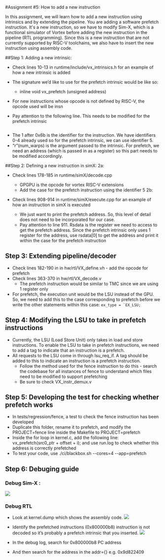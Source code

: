 #Assignment #5: How to add a new instruction 

In this assignment, we will learn how to add a new instruction using intrinsics and by extending the pipeline. You are adding a software prefetch instruction. It's a new instruction, so we have to modify Sim-X, which is a functional simulator of Vortex before adding the new instruction in the pipeline (RTL programming). Since this is a new instruction that are not currently supported by RISC-V toolchains, we also have to insert the new instruction using assembly code. 

##Step 1: Adding a new intrinsic: 

- Check lines 10-13 in runtime/include/vx_intrinsics.h for an example of how a new intrinsic is added 

- The signature we’d like to use for the prefetch intrinsic would be like so:
  - inline void vx_prefetch (unsigned address)
- For new instructions whose opcode is not defined by RISC-V, the opcode used will be insn
- Pay attention to the following line. This needs to be modified for the prefetch 
intrinsic
```asm volatile (".insn s 0x6b, 1, %1, 0(%0)" :: "r"(num_warps), "r"(func_ptr));
```

 - The 1 after 0x6b is the identifier for the instruction. We have identifiers 0-4 already used so for the prefetch intrinsic, we can use identifier 5.
 - “r”(num_warps) is the argument passed to the intrinsic. For prefetch, we need an address (which is passed in as a register) so this part needs to be modified accordingly.
 
##Step 2: Defining a new instruction in simX: 
2a:  

- Check lines 178-185 in runtime/simX/decode.cpp 
  - GPGPU is the opcode for vortex RISC-V extensions
  - Add the case for the prefetch instruction using the identifier 5
2b:

- Check lines 908-914 in runtime/simX/execute.cpp for an example of how an instruction in simX is executed
  - We just want to print the prefetch address. So, this level of detail does not need to be incorporated for our case.
  - Pay attention to line 911. Rsdata is the register we need to access to get the prefetch address. Since the prefetch intrinsic only uses 1 register for the address, use rsdata[0] to get the address and print it within the case for the prefetch instruction

## Step 3: Extending pipeline/decoder
- Check lines 182-190 in in hw/rtl/VX_define.vh - add the opcode for prefetch
- Check lines 363-370 in hw/rtl/VX_decode.v 
  - The prefetch instruction would be similar to TMC since we are using 1 register only
 - For prefetch, the execution unit would be the LSU instead of the GPU. So, we need to add this to the case corresponding to prefetch before we write the other statements within this case:
``` ex_type = `EX_LSU; ``` 

## Step 4: Modifying the LSU to take in prefetch instructions
- Currently, the LSU (Load Store Unit) only takes in load and store instructions. To enable the LSU to take in prefetch instructions, we need to add a tag to indicate that an instruction is a prefetch. 
- All requests to the LSU come in through lsu_req_if. A tag should be added to this to indicate an instruction is a prefetch instruction. 
  - Follow the method used for the fence instruction to do this - search the codebase for all instances of fence to understand which files need to be modified to support prefetching
  - Be sure to check VX_instr_demux.v

## Step 5: Developing the test for checking whether prefetch works
- In tests/regression/fence, a test to check the fence instruction has been developed
- Duplicate this folder, rename it to prefetch, and modify the PROJECT=fence line inside the Makefile to PROJECT=prefetch
- Inside the for loop in kernel.c, add the following line: vx_prefetch(src0_ptr + offset + i); and use run.log to check whether this address is correctly prefetched
- To test your code, use ./ci/blackbox.sh --cores=4 --app=prefetch

## Step 6: Debuging guide 
### Debug Sim-X : 
![](figs/assignment5_fig1.png)
 
### Debug RTL 
- Look at kernel.dump which shows the assembly code.
![](figs/assignment5_fig2.png)
- Identify the prefetched instructions (0x800000b8) instruction is not decoded so it’s probably a prefetch intrinsic that you inserted. 
![](figs/assignment5_fig3.png)
- In the debug log, search for 0x800000b8  PC address 

- And then search for the address in the addr={} e.g. 0x9d822409 

